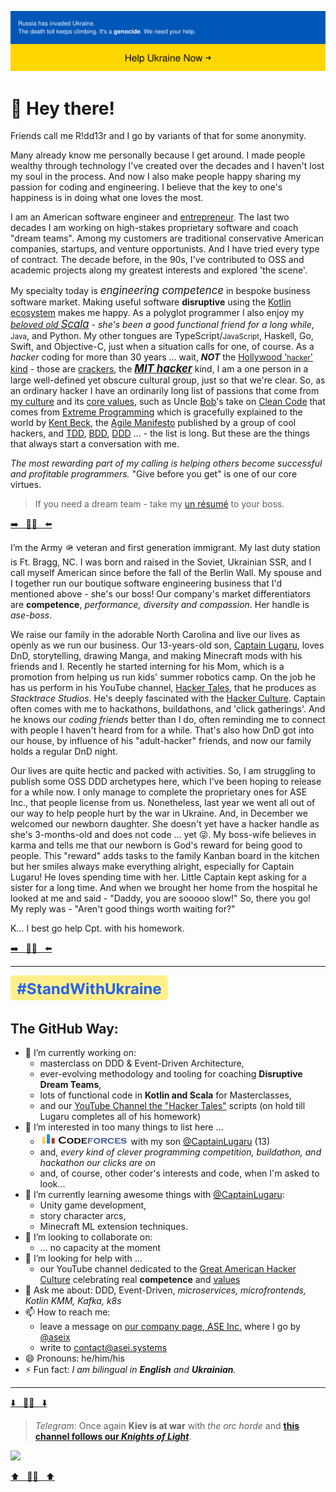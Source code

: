 <base target="_blank">

[![Stand With Ukraine](https://raw.githubusercontent.com/vshymanskyy/StandWithUkraine/main/banner2-direct.svg)](https://stand-with-ukraine.pp.ua)

#  👋  Hey there!

Friends call me R!dd13r and I go by variants of that for some anonymity.

Many already know me personally because I get around. I made people wealthy through technology I've created over the decades and I haven't lost my soul in the process. And now I also make people happy sharing my passion for coding and engineering. I believe that the key to one's happiness is in doing what one loves the most.

I am an American software engineer and [entrepreneur](https://www.asei.systems/our-team). The last two decades I am working on high-stakes proprietary software and coach "dream teams". Among my customers are traditional conservative American companies, startups, and venture opportunists. And I have tried every type of contract. The decade before, in the 90s, I've contributed to OSS and academic projects along my greatest interests and explored 'the scene'.

My specialty today is <big>_engineering competence_</big> in bespoke business software market. Making useful software **disruptive** using the [Kotlin ecosystem](https://kotlinlang.org/ "A modern programming language that makes developers happier.") makes me happy. As a polyglot programmer I also enjoy my _[beloved old <big>Scala</big>](https://www.scala-lang.org/ "“that works” ― Martin Odersky, Programming in Scala") - she's been a good functional friend for a long while_, <small>Java</small>, and Python. My other tongues are TypeScript/<small>JavaScript</small>, Haskell, Go, Swift, and Objective-C, just when a situation calls for one, of course. As a _hacker_ coding for more than 30 years ... wait, **_NOT_** the [Hollywood '<small>hacker</small>' kind](https://www.techrepublic.com/article/hackers-and-crackers-a-lesson-in-etymology-and-clear-communication/) - those are [crackers](http://catb.org/jargon/html/crackers.html), the **[<big>_MIT hacker_</big>](https://handbook.mit.edu/hacking)** kind, I am a one person in a large well-defined yet obscure cultural group, just so that we're clear. So, as an ordinary hacker I have an ordinarily long list of passions that come from [my culture](https://en.wikipedia.org/wiki/Hacker_culture) and its [core values](https://en.wikipedia.org/wiki/Hacker_ethic), such as Uncle [Bob](https://en.wikipedia.org/wiki/Robert_C._Martin)'s take on [Clean Code](https://a.co/d/7fnmEdq) that comes from [Extreme Programming](https://en.wikipedia.org/wiki/Extreme_programming) which is gracefully explained to the world by [Kent Beck](https://en.wikipedia.org/wiki/Kent_Beck), the [Agile Manifesto](https://agilemanifesto.org/) published by a group of cool hackers, and [TDD](https://en.wikipedia.org/wiki/Test-driven_development), [BDD](https://en.wikipedia.org/wiki/Behavior-driven_development), [DDD](https://en.wikipedia.org/wiki/Domain-driven_design) ... - the list is long. But these are the things that always start a conversation with me.

_The most rewarding part of my calling is helping others become successful and profitable programmers._ "Give before you get" is one of our core virtues.

> If you need a dream team - take my [un résumé](https://rdd13r.github.io/rdd13r/) to your boss.

[:arrow_right:&nbsp;&nbsp;&nbsp;💙💛&nbsp;&nbsp;&nbsp;:arrow_left:](https://razomforukraine.org/)

I’m the Army :military_helmet: veteran and first generation immigrant. My last duty station is Ft. Bragg, NC. I was born and raised in the Soviet, Ukrainian SSR, and I call myself American since before the fall of the Berlin Wall. My spouse and I together run our boutique software engineering business that I'd mentioned above - she's our boss! Our company's market differentiators are **competence**, _performance, diversity and compassion_. Her handle is _ase-boss_.

We raise our family in the adorable North Carolina and live our lives as openly as we run our business. Our 13-years-old son, [Captain Lugaru](https://github.com/CaptainLugaru), loves DnD, storytelling, drawing Manga, and making Minecraft mods with his friends and I. Recently he started interning for his Mom, which is a promotion from helping us run kids' summer robotics camp. On the job he has us perform in his YouTube channel, [Hacker Tales](https://www.youtube.com/@hackertales9227), that he produces as _Stacktrace Studios_. He's deeply fascinated with the [Hacker Culture](https://en.wikipedia.org/wiki/Hacker_culture). Captain often comes with me to hackathons, buildathons, and 'click gatherings'. And he knows our _coding friends_ better than I do, often reminding me to connect with people I haven't heard from for a while. That's also how DnD got into our house, by influence of his "adult-hacker" friends, and now our family holds a regular DnD night.

Our lives are quite hectic and packed with activities. So, I am struggling to publish some OSS DDD archetypes here, which I've been hoping to release for a while now. I only manage to complete the proprietary ones for ASE Inc., that people license from us. Nonetheless, last year we went all out of our way to help people hurt by the war in Ukraine. And, in December we welcomed our newborn daughter. She doesn't yet have a hacker handle as she's 3-months-old and does not code ... yet 😜. My boss-wife believes in karma and tells me that our newborn is God's reward for being good to people. This "reward" adds tasks to the family Kanban board in the kitchen but her smiles always make everything alright, especially for Captain Lugaru! He loves spending time with her. Little Captain kept asking for a sister for a long time. And when we brought her home from the hospital he looked at me and said - "Daddy, you are sooooo slow!" So, there you go! My reply was - "Aren't good things worth waiting for?"

K... I best go help Cpt. with his homework.

[:arrow_right:&nbsp;&nbsp;&nbsp;💙💛&nbsp;&nbsp;&nbsp;:arrow_left:](https://razomforukraine.org/)

___

[![Stand With Ukraine](https://raw.githubusercontent.com/vshymanskyy/StandWithUkraine/main/badges/StandWithUkraine.svg)](https://stand-with-ukraine.pp.ua)


## The __GitHub__ Way:

- 🔭 I’m currently working on:
  - masterclass on DDD & Event-Driven Architecture,
  - ever-evolving methodology and tooling for coaching __Disruptive Dream Teams__,
  - lots of functional code in __Kotlin and Scala__ for Masterclasses,
  - and our [YouTube Channel the "Hacker Tales"](https://www.youtube.com/channel/UCQHbfQOTapMI3EJdN1fQJPg) scripts (on hold till Lugaru completes all of his homework)
- 👀  I’m interested in too many things to list here ...
  - [![](assets/img/codeforces.png)](https://codeforces.com/catalog) with my son [@CaptainLugaru](https://github.com/CaptainLugaru) (13)
  - and, _every kind of clever programming competition, buildathon, and hackathon our clicks are on_ 
  - and, of course, other coder's interests and code, when I'm asked to look...
- 🌱  I’m currently learning awesome things with [@CaptainLugaru](https://github.com/CaptainLugaru):
  - Unity game development,
  - story character arcs,
  - Minecraft ML extension techniques.
- 💞️  I’m looking to collaborate on:
  - ... no capacity at the moment
- 🤔 I’m looking for help with ...
  - our YouTube channel dedicated to the [Great American Hacker Culture](https://en.wikipedia.org/wiki/Hacker_culture) celebrating real  __competence__ and [values](https://en.wikipedia.org/wiki/Hacker_ethic)
- 💬 Ask me about: DDD, Event-Driven, _microservices, microfrontends, Kotlin KMM, Kafka, k8s_
- 📫  How to reach me:
  - leave a message on [our company page, ASE Inc.](https://www.asei.systems/) where I go by [@aseix](https://github.com/aseix)
  - write to [contact@asei.systems](mailto:contact@asei.systems)
- 😄 Pronouns: he/him/his
- ⚡ Fun fact: _I am bilingual in **English** and **Ukrainian**._

____

[:arrow_down:&nbsp;&nbsp;&nbsp;💙💛&nbsp;&nbsp;&nbsp;:arrow_down:](https://razomforukraine.org/)

> _Telegram_: Once again __Kiev is at war__ with *the orc horde* and [__this channel follows our *Knights of Light*__](https://t.me/operativnoZSU).

[![](assets/img/kiev-vs-horde.jpg)](https://razomforukraine.org/)

[:arrow_up:&nbsp;&nbsp;&nbsp;💙💛&nbsp;&nbsp;&nbsp;:arrow_up:](https://razomforukraine.org/)

